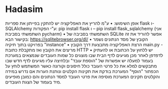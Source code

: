 # Hadasim
אופן השימוש:
•	ע"מ להריץ את האפליקציה יש להתקין בפייתון את ספריות flask  ו- SQLAlchemy
ע"י הפקודות: pip install flask ו – pip install flask_sqlalchemy
 (אני השתמשתי בסביבת pycharm)
•	השתמשתי בסביבה של SQLite
אפשר להוריד את זה בקישור הבא: https://sqlitebrowser.org/dl/
•	הקובץ של מסד הנתונים נשמר בפרויקט בתוך תיקיה "instance"
•	הרצת האפליקציה מתבצעת דרך הקובץ main.py  - מריצים את הקובץ ואז מתקבלת כתובת HTTP
•	יש ללחוץ על הכתובת או להעתיק לדפדפן
לאחר מכן מגיעים לדף הבית שבו מוצגים כל שמות העובדים שנמצאים במערכת
בעמוד למעלה יש אפשרות של "הוספת עובד" ובלחיצה עליו מגיעים לדף חדש שבו מתבקשים למלא את כל פרטי העובד כולל חיסונים וקורונה
כאשר המשתמש לוחץ על הכפתור "הוסף" המערכת בודקת את תקינות הקלטים ונותנת הערות אם נדרש
במידה והקלטים תקינים המערכת מוסיפה את פרטי העובד למסד הנתונים והם כמובן מופיעים מיד בעמוד של הצגת העובדים.

